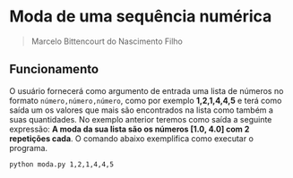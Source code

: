 # Moda de uma sequência numérica
> Marcelo Bittencourt do Nascimento Filho

## Funcionamento
O usuário fornecerá como argumento de entrada uma lista de números no formato `número,número,número`, como por exemplo
**1,2,1,4,4,5** e terá como saída um os valores que mais são encontrados na lista como também a suas quantidades. No exemplo anterior teremos como saída a seguinte expressão: **A moda da sua lista são os números [1.0, 4.0] com 2 repetições cada**. O comando abaixo exemplifica como executar o programa.

`python moda.py 1,2,1,4,4,5`
